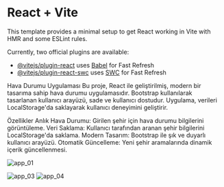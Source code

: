 # React + Vite

This template provides a minimal setup to get React working in Vite with HMR and some ESLint rules.

Currently, two official plugins are available:

- [@vitejs/plugin-react](https://github.com/vitejs/vite-plugin-react/blob/main/packages/plugin-react/README.md) uses [Babel](https://babeljs.io/) for Fast Refresh
- [@vitejs/plugin-react-swc](https://github.com/vitejs/vite-plugin-react-swc) uses [SWC](https://swc.rs/) for Fast Refresh


Hava Durumu Uygulaması 
Bu proje, React ile geliştirilmiş, modern bir tasarıma sahip hava durumu uygulamasıdır. Bootstrap kullanılarak tasarlanan kullanıcı arayüzü, sade ve kullanıcı dostudur. Uygulama, verileri LocalStorage'da saklayarak kullanıcı deneyimini geliştirir.

Özellikler
 Anlık Hava Durumu: Girilen şehir için hava durumu bilgilerini görüntüleme.
 Veri Saklama: Kullanıcı tarafından aranan şehir bilgilerini LocalStorage'da saklama.
 Modern Tasarım: Bootstrap ile şık ve duyarlı kullanıcı arayüzü.
 Otomatik Güncelleme: Yeni şehir aramalarında dinamik içerik güncellenmesi.

 
![app_01](https://github.com/user-attachments/assets/39e70f57-7090-4214-b839-d4799eb63a07)

![app_03](https://github.com/user-attachments/assets/004913fd-0e4b-471a-b082-b35c6d045bd1)
![app_04](https://github.com/user-attachments/assets/d2999c5d-6a3b-42ce-bf4c-d02c4ea3a120)
